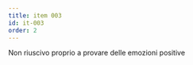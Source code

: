 ```yaml
---
title: item 003
id: it-003
order: 2
---
```

Non riuscivo proprio a provare delle emozioni positive  